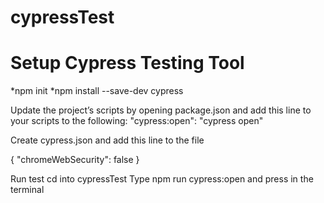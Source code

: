 # cypressTest

# Setup Cypress Testing Tool

*npm init
*npm install --save-dev cypress

Update the project’s scripts by opening package.json and add this line to your scripts to the following:
"cypress:open": "cypress open"

Create cypress.json and add this line to the file

{ "chromeWebSecurity": false }

Run test
cd into cypressTest
Type npm run cypress:open and press in the terminal






